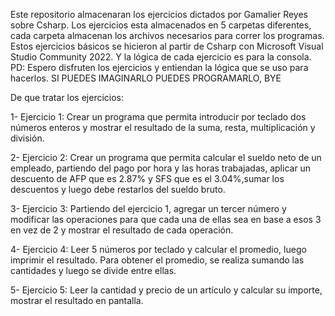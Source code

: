 Este repositorio almacenaran los ejercicios dictados por Gamalier Reyes sobre Csharp. Los ejercicios esta almacenados en 5 carpetas diferentes, cada carpeta almacenan los archivos
necesarios para correr los programas. Estos ejercicios básicos se hicieron al partir de Csharp con Microsoft Visual Studio Community 2022. Y la lógica de cada ejercicio es para la consola.
PD: Espero disfruten los ejercicios y entiendan la lógica que se uso para hacerlos. SI PUEDES IMAGINARLO PUEDES PROGRAMARLO, BYE

De que tratar los ejercicios:

1- Ejercicio 1: 
Crear un programa que permita 
introducir por teclado dos números 
enteros y mostrar el resultado de la 
suma, resta, multiplicación y división.

2- Ejercicio 2:
Crear un programa que permita calcular 
el sueldo neto de un empleado, 
partiendo del pago por hora y las horas 
trabajadas, aplicar un descuento de AFP 
que es 2.87% y SFS que es el 
3.04%,sumar los descuentos y luego 
debe restarlos del sueldo bruto.

3- Ejercicio 3:
Partiendo del ejercicio 1, agregar un 
tercer número y modificar las 
operaciones para que cada una de ellas 
sea en base a esos 3 en vez de 2 y 
mostrar el resultado de cada operación.

4- Ejercicio 4:
Leer 5 números por teclado y calcular el 
promedio, luego imprimir el resultado. 
Para obtener el promedio, se realiza 
sumando las cantidades y luego se 
divide entre ellas.

5- Ejercicio 5:
Leer la cantidad y precio de un artículo y 
calcular su importe, mostrar el resultado 
en pantalla.

